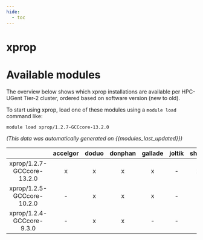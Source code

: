 ```yaml
---
hide:
  - toc
---
```


xprop
=====

# Available modules


The overview below shows which xprop installations are available per HPC-UGent Tier-2 cluster, ordered based on software version (new to old).

To start using xprop, load one of these modules using a `module load` command like:

```shell
module load xprop/1.2.7-GCCcore-13.2.0
```

*(This data was automatically generated on {{modules_last_updated}})*  

| |accelgor|doduo|donphan|gallade|joltik|shinx|skitty|
| :---: | :---: | :---: | :---: | :---: | :---: | :---: | :---: |
|xprop/1.2.7-GCCcore-13.2.0|x|x|x|x|-|x|x|
|xprop/1.2.5-GCCcore-10.2.0|-|x|x|x|-|-|-|
|xprop/1.2.4-GCCcore-9.3.0|-|x|x|-|-|-|-|
